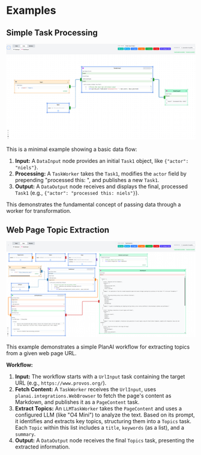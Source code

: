# Examples

## Simple Task Processing

![Simple Task Processing](/assets/SimpleExample.png)

This is a minimal example showing a basic data flow:

1.  **Input:** A `DataInput` node provides an initial `Task1` object, like `{"actor": "niels"}`.
2.  **Processing:** A `TaskWorker` takes the `Task1`, modifies the `actor` field by prepending "processed this: ", and publishes a new `Task1`.
3.  **Output:** A `DataOutput` node receives and displays the final, processed `Task1` (e.g., `{"actor": "processed this: niels"}`).

This demonstrates the fundamental concept of passing data through a worker for transformation.

## Web Page Topic Extraction

![Web Page Topic Extraction](/assets/TopicExtractExample.png)

This example demonstrates a simple PlanAI workflow for extracting topics from a given web page URL.

**Workflow:**

1.  **Input:** The workflow starts with a `UrlInput` task containing the target URL (e.g., `https://www.provos.org/`).
2.  **Fetch Content:** A `TaskWorker` receives the `UrlInput`, uses `planai.integrations.WebBrowser` to fetch the page's content as Markdown, and publishes it as a `PageContent` task.
3.  **Extract Topics:** An `LLMTaskWorker` takes the `PageContent` and uses a configured LLM (like "O4 Mini") to analyze the text. Based on its prompt, it identifies and extracts key topics, structuring them into a `Topics` task. Each `Topic` within this list includes a `title`, `keywords` (as a list), and a `summary`.
4.  **Output:** A `DataOutput` node receives the final `Topics` task, presenting the extracted information.